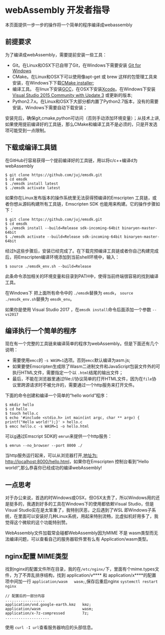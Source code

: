 <!--
@title webAssembly 环境搭建
@author bingxl
@emaill scarecrowlxb@qq.com 
 -->
# webAssembly 开发者指导
本页面提供一步一步的操作将一个简单的程序编译成webassembly

## 前提要求
为了编译成webAssembly，需要提前安装一些工具：
+ Git。在Linux和OSX下已自带了Git，在Windows下需要安装 [Git for Windows](https://git-scm.com/download/win)
+ CMake。在Linux和OSX下可以使用像apt-get 或 brew 这样的包管理工具来安装，在Windows下下载[CMake installer](https://cmake.org/download);
+ 编译工具。 在linux下安装[GCC](https://askubuntu.com/questions/154402/install-gcc-on-ubuntu-12-04-lts)，在OSX下安装[Xcode](https://itunes.apple.com/us/app/xcode/id497799835)。在Windows下安装 [Visual Studio 2015 Community with Update 3](://www.visualstudio.com/downloads/) 或更新的版本;
+ Python2.7.x。在Linux和OSX下大部分都内置了Python2.7版本，没有的需要安装，Windows下需要自动下载安装；
<!-- more -->
安装完后，确保git,cmake,python可访问（否则手动添加环境变量）；从技术上讲,如果使用提前编译好的工具链，那么CMake和编译工具不是必须的，只是开发选项可能受到一点限制。

## 下载或编译工具链
在GitHub行容易获得一个提前编译好的工具链，用以将c/c++编译d为webAssembly
```
$ git clone https://github.com/juj/emsdk.git
$ cd emsdk
$ ./emsdk install latest
$ ./emsdk activate latest
```
如果你在Linux发布版本的操作系统里无法获得预编译的Emscripten 工具链，或者你想从源码构建所有工具链，Emscripten SDK 也能用来构建。它的操作步骤如下：
```
$ git clone https://github.com/juj/emsdk.git
$ cd emsdk
$ ./emsdk install --build=Release sdk-incoming-64bit binaryen-master-64bit
$ ./emsdk activate --build=Release sdk-incoming-64bit binaryen-master-64bit
```
经过h这些步骤后，安装已经完成了。在下载完预编译工具链或者你自己构建完成后，将Emscripten编译环境添加到当前shell环境中，输入：
```
$ source ./emsdk_env.sh --build=Release
```
此条命令添加相关的环境变量和目录到PATH中，使得当前终端很容易的找到编译工具。

在Windows下 把上面所有命令中的 `./emsdk`替换为 `emsdk`， `source ./emsdk_env.sh`替换为 `emsdk_env`。

如果你是使用 Visual Studio 2017 ，在`emsdk install`命令后面添加一个参数 `--vs2017`

## 编译执行一个简单的程序
现在有一个完整的工具链来编译简单的程序为webAssembly。但是下面还有几个说明：
+ 需要使用`emcc`的 `-s WASM=1`选项。否则`emcc`默认编译为asm.js;
+ 如果要使Emscripten生成除了Wasm二进制文件和JavaScript包装文件外的可执行HTML文件，需要指定一个以 `.html`结尾的输出文件；
+ 最后，不能在浏览器里通过file://协议简单的打开HTML文件，因为在`file`协议里跨源请求时不被允许的，需要通过一个http服务来打开文件。

下面的命令创建和编译一个简单的“hello world”程序：
```
$ mkdir hello
$ cd hello
$ touch hello.c
$ echo '#include <stdio.h> int main(int argc, char ** argv) {  printf("Hello world!");}' > hello.c
$ emcc hello.c -s WASM=1 -o hello.html
```
可以g通过Emscript SDK的 `emrun`来提供一个http服务：
```
$ emrun --no_browser --port 8000 ./
```
当http服务运行起来，可以从浏览器打开,[地址为: http://localhost:8000/hello.html](http://localhost:8000/hello.html)，如果你在Emscripten 控制台看到“Hello world!”,那么恭喜你已经成功的编译webAssembly!

## 一点思考
对于办公来说，首选的时Windows或OSX，但OSX太贵了，所以Windows用的还是挺多的，我遇到好多的工具在Windows下的使用都依赖Visual Studio，但是Visual Studio实在是太笨重了，我特别厌恶，之后遇到了WSL 即Windows子系统，在里面可以安装好几种Linux系统，用起来特别流畅，比虚拟机好用多了，我觉得这个微软的这个功能特别赞。

WebAssembly文件加载常会碰都WebAssembly因为MIME 不是 wasm类型而无法编译问题，可以查看自己的服务器软件里有么有 Application/wasm类型。

## nginx配置 MIME类型
找到nginx的配置文件所在目录，我的在`/etc/nginx/`下，里面有个mime.types文件，为了不弄乱排序结构，找到 application/v**** 和 application/x****的配置项中间加一行 `application/wasm   wasm;`,保存后重启nginx `systemctl restart nginx`

```
// 配置后的一部分内容
..................
application/vnd.google-earth.kmz   kmz;
application/wasm                   wasm;
application/x-7z-compressed        7z;
....................
```
使用 `curl -I url`查看服务器响应的头部信息。
